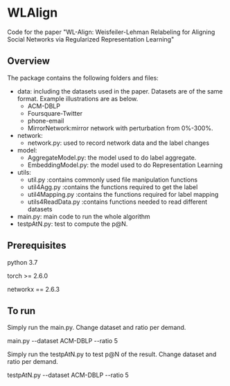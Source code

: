 # WLAlign
Code for the paper "WL-Align: Weisfeiler-Lehman Relabeling for Aligning Social Networks via Regularized Representation Learning"

## Overview
The package contains the following folders and files:
- data: including the datasets used in the paper. Datasets are of the same format. Example illustrations are as below.
	- ACM-DBLP
	- Foursquare-Twitter
	- phone-email
	- MirrorNetwork:mirror network with perturbation from 0%-300%.
- network: 
	- network.py: used to record network data and the label changes
- model:
	- AggregateModel.py: the model used to do label aggregate.
	- EmbeddingModel.py: the model used to do Representation Learning
- utils: 
	- util.py :contains commonly used file manipulation functions
	- util4Agg.py :contains the functions required to get the label
	- util4Mapping.py :contains the functions required for label mapping
	- utils4ReadData.py :contains functions needed to read different datasets
- main.py: main code to run the whole algorithm
- testpAtN.py: test to compute the p@N.

## Prerequisites

python 3.7

torch >= 2.6.0

networkx == 2.6.3

## To run

Simply run the main.py. Change dataset and ratio per demand.

main.py --dataset ACM-DBLP --ratio 5

Simply run the testpAtN.py to test p@N of the result. Change dataset and ratio per demand.

testpAtN.py --dataset ACM-DBLP --ratio 5